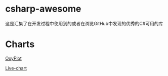 # csharp-awesome
这是汇集了在开发过程中使用到的或者在浏览GitHub中发现的优秀的C#可用的库

# Charts
 [OxyPlot](https://github.com/oxyplot/oxyplot)
 
 [Live-chart](https://github.com/Live-Charts/Live-Charts)
